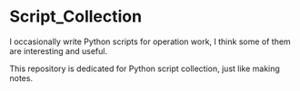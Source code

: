 # Script_Collection

I occasionally write Python scripts for operation work, I think some of them are interesting and useful.

This repository is dedicated for Python script collection, just like making notes.
